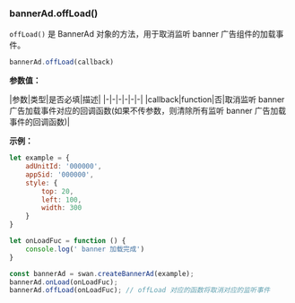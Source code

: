 ### bannerAd.offLoad()

`offLoad()` 是 BannerAd 对象的方法，用于取消监听 banner 广告组件的加载事件。

```js
bannerAd.offLoad(callback)
```

**参数值：**

|参数|类型|是否必填|描述|
|-|-|-|-|-|-|
|callback|function|否|取消监听 banner 广告加载事件对应的回调函数(如果不传参数，则清除所有监听 banner 广告加载事件的回调函数)|


**示例：**

```js
let example = {
    adUnitId: '000000',
    appSid: '000000',
    style: {
        top: 20,
        left: 100,
        width: 300
    }
}

let onLoadFuc = function () {
    console.log(' banner 加载完成')
}

const bannerAd = swan.createBannerAd(example);
bannerAd.onLoad(onLoadFuc);
bannerAd.offLoad(onLoadFuc); // offLoad 对应的函数将取消对应的监听事件
```